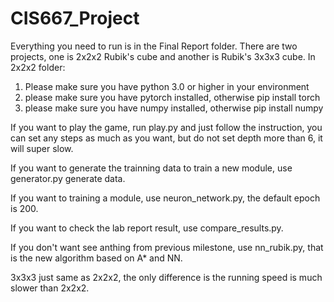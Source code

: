 # CIS667_Project
Everything you need to run is in the Final Report folder.
There are two projects, one is 2x2x2 Rubik's cube and another is Rubik's 3x3x3 cube.
In 2x2x2 folder:
1. Please make sure you have python 3.0 or higher in your environment
2. please make sure you have pytorch installed, otherwise pip install torch
3. please make sure you have numpy installed, otherwise pip install numpy

If you want to play the game, run play.py and just follow the instruction, you can set any steps as much as you want, but do not set depth more than 6, it will super slow.

If you want to generate the trainning data to train a new module, use generator.py generate data.

If you want to training a module, use neuron_network.py, the default epoch is 200.

If you want to check the lab report result, use compare_results.py.

If you don't want see anthing from previous milestone, use nn_rubik.py, that is the new algorithm based on A* and NN.

3x3x3 just same as 2x2x2, the only difference is the running speed is much slower than 2x2x2.
